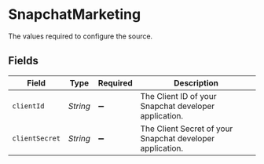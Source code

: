 # SnapchatMarketing

The values required to configure the source.


## Fields

| Field                                                     | Type                                                      | Required                                                  | Description                                               |
| --------------------------------------------------------- | --------------------------------------------------------- | --------------------------------------------------------- | --------------------------------------------------------- |
| `clientId`                                                | *String*                                                  | :heavy_minus_sign:                                        | The Client ID of your Snapchat developer application.     |
| `clientSecret`                                            | *String*                                                  | :heavy_minus_sign:                                        | The Client Secret of your Snapchat developer application. |